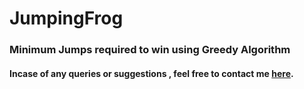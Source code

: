 # JumpingFrog

### Minimum Jumps required to win using Greedy Algorithm

#### Incase of any queries or suggestions , feel free to contact me [here](mailto:amittiwary710@gmail.com).

